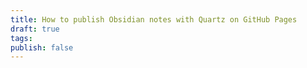 ```yaml
---
title: How to publish Obsidian notes with Quartz on GitHub Pages
draft: true
tags: 
publish: false
---
```

